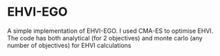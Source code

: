 # EHVI-EGO

A simple implementation of EHVI-EGO.
I used CMA-ES to optimise EHVI. 
The code has both analytical (for 2 objectives) and monte carlo (any number of objectives) for EHVI calculations

